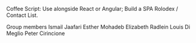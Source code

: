 

Coffee Script: Use alongside React or Angular; Build a SPA Rolodex / Contact List.


Group members
Ismail Jaafari
Esther Mohadeb
Elizabeth Radlein
Louis Di Meglio
Peter Cirincione

